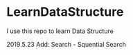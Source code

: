 # LearnDataStructure
I use this repo to learn Data Structure

2019.5.23
Add: Search - Squential Search
